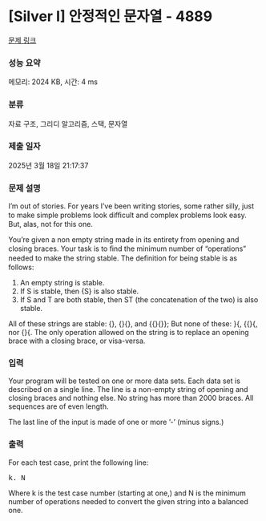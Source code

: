 # [Silver I] 안정적인 문자열 - 4889 

[문제 링크](https://www.acmicpc.net/problem/4889) 

### 성능 요약

메모리: 2024 KB, 시간: 4 ms

### 분류

자료 구조, 그리디 알고리즘, 스택, 문자열

### 제출 일자

2025년 3월 18일 21:17:37

### 문제 설명

<p>I’m out of stories. For years I’ve been writing stories, some rather silly, just to make simple problems look diﬃcult and complex problems look easy. But, alas, not for this one.</p>

<p>You’re given a non empty string made in its entirety from opening and closing braces. Your task is to ﬁnd the minimum number of “operations” needed to make the string stable. The deﬁnition for being stable is as follows:</p>

<ol>
	<li>An empty string is stable.</li>
	<li>If S is stable, then {S} is also stable.</li>
	<li>If S and T are both stable, then ST (the concatenation of the two) is also stable.</li>
</ol>

<p>All of these strings are stable: {}, {}{}, and {{}{}}; But none of these: }{, {{}{, nor {}{. The only operation allowed on the string is to replace an opening brace with a closing brace, or visa-versa.</p>

### 입력 

 <p>Your program will be tested on one or more data sets. Each data set is described on a single line. The line is a non-empty string of opening and closing braces and nothing else. No string has more than 2000 braces. All sequences are of even length.</p>

<p>The last line of the input is made of one or more ’-’ (minus signs.)</p>

### 출력 

 <p>For each test case, print the following line:</p>

<pre>k. N</pre>

<p>Where k is the test case number (starting at one,) and N is the minimum number of operations needed to convert the given string into a balanced one.</p>

